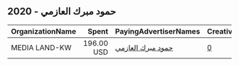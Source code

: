 ## 2020 - حمود مبرك العازمي 
|OrganizationName|Spent|PayingAdvertiserNames|CreativeUrls|Impressions|Genders|AgeBrackets|CountryCodes|BillingAddresses|CandidateBallotInformation|
|:---|---:|:---|:---|---:|:---|:---|:---|:---|:---|
|MEDIA LAND-KW|196.00 USD|[حمود مبرك العازمي](2020/حمود_مبرك_العازمي.md)|[0](https://www.snap.com/political-ads/asset/612379fee639ecb0579781c00321d6fe4d877f6a8923420d8bea76118389f2ff?mediaType=jpeg)|127,474||20+|kuwait|KW||
